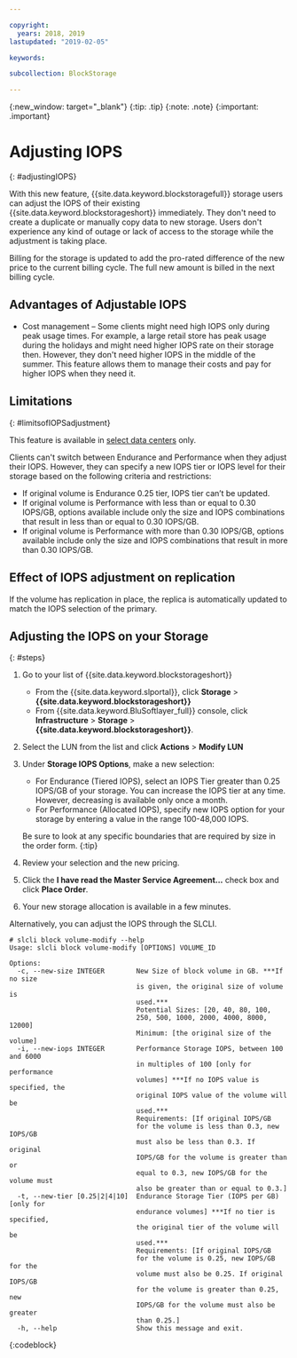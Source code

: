 ```yaml
---

copyright:
  years: 2018, 2019
lastupdated: "2019-02-05"

keywords:

subcollection: BlockStorage

---
```

{:new_window: target="_blank"}
{:tip: .tip}
{:note: .note}
{:important: .important}

# Adjusting IOPS
{: #adjustingIOPS}

With this new feature, {{site.data.keyword.blockstoragefull}} storage users can adjust the IOPS of their existing {{site.data.keyword.blockstorageshort}} immediately. They don't need to create a duplicate or manually copy data to new storage. Users don't experience any kind of outage or lack of access to the storage while the adjustment is taking place.

Billing for the storage is updated to add the pro-rated difference of the new price to the current billing cycle. The full new amount is billed in the next billing cycle.


## Advantages of Adjustable IOPS

- Cost management – Some clients might need high IOPS only during peak usage times. For example, a large retail store has peak usage during the holidays and might need higher IOPS rate on their storage then. However, they don't need higher IOPS in the middle of the summer. This feature allows them to manage their costs and pay for higher IOPS when they need it.

## Limitations
{: #limitsofIOPSadjustment}

This feature is available in [select data centers](/docs/infrastructure/BlockStorage?topic=BlockStorage-news) only.

Clients can't switch between Endurance and Performance when they adjust their IOPS. However, they can specify a new IOPS tier or IOPS level for their storage based on the following criteria and restrictions:

- If original volume is Endurance 0.25 tier, IOPS tier can’t be updated.
- If original volume is Performance with less than or equal to 0.30 IOPS/GB, options available include only the size and IOPS combinations that result in less than or equal to 0.30 IOPS/GB.
- If original volume is Performance with more than 0.30 IOPS/GB, options available include only the size and IOPS combinations that result in more than 0.30 IOPS/GB.

## Effect of IOPS adjustment on replication

If the volume has replication in place, the replica is automatically updated to match the IOPS selection of the primary.

## Adjusting the IOPS on your Storage
{: #steps}

1. Go to your list of {{site.data.keyword.blockstorageshort}}
   - From the {{site.data.keyword.slportal}}, click **Storage** > **{{site.data.keyword.blockstorageshort}}**
   - From {{site.data.keyword.BluSoftlayer_full}} console, click **Infrastructure** > **Storage** > **{{site.data.keyword.blockstorageshort}}**.
2. Select the LUN from the list and click **Actions** > **Modify LUN**
3. Under **Storage IOPS Options**, make a new selection:
    - For Endurance (Tiered IOPS), select an IOPS Tier greater than 0.25 IOPS/GB of your storage. You can increase the IOPS tier at any time. However, decreasing is available only once a month.
    - For Performance (Allocated IOPS), specify new IOPS option for your storage by entering a value in the range 100-48,000 IOPS.

    Be sure to look at any specific boundaries that are required by size in the order form.
    {:tip}
4. Review your selection and the new pricing.
5. Click the **I have read the Master Service Agreement...** check box and click **Place Order**.
6. Your new storage allocation is available in a few minutes.


Alternatively, you can adjust the IOPS through the SLCLI.
```
# slcli block volume-modify --help
Usage: slcli block volume-modify [OPTIONS] VOLUME_ID

Options:
  -c, --new-size INTEGER        New Size of block volume in GB. ***If no size
                                is given, the original size of volume is
                                used.***
                                Potential Sizes: [20, 40, 80, 100,
                                250, 500, 1000, 2000, 4000, 8000, 12000]
                                Minimum: [the original size of the volume]
  -i, --new-iops INTEGER        Performance Storage IOPS, between 100 and 6000
                                in multiples of 100 [only for performance
                                volumes] ***If no IOPS value is specified, the
                                original IOPS value of the volume will be
                                used.***
                                Requirements: [If original IOPS/GB
                                for the volume is less than 0.3, new IOPS/GB
                                must also be less than 0.3. If original
                                IOPS/GB for the volume is greater than or
                                equal to 0.3, new IOPS/GB for the volume must
                                also be greater than or equal to 0.3.]
  -t, --new-tier [0.25|2|4|10]  Endurance Storage Tier (IOPS per GB) [only for
                                endurance volumes] ***If no tier is specified,
                                the original tier of the volume will be
                                used.***
                                Requirements: [If original IOPS/GB
                                for the volume is 0.25, new IOPS/GB for the
                                volume must also be 0.25. If original IOPS/GB
                                for the volume is greater than 0.25, new
                                IOPS/GB for the volume must also be greater
                                than 0.25.]
  -h, --help                    Show this message and exit.
```
{:codeblock}
